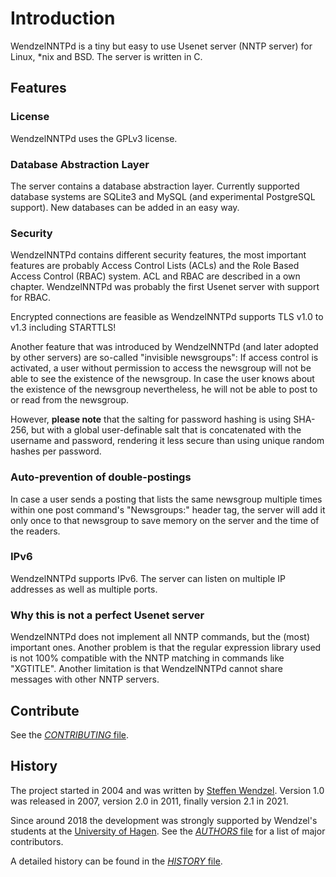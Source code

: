 # Introduction

WendzelNNTPd is a tiny but easy to use Usenet server (NNTP server) for
Linux, \*nix and BSD. The server is written in C.

## Features

### License

WendzelNNTPd uses the GPLv3 license.

### Database Abstraction Layer

The server contains a database abstraction layer. Currently supported
database systems are SQLite3 and MySQL (and experimental PostgreSQL
support). New databases can be added in an easy way.

### Security

WendzelNNTPd contains different security features, the most important
features are probably Access Control Lists (ACLs) and the Role Based
Access Control (RBAC) system. ACL and RBAC are described in a own
chapter. WendzelNNTPd was probably the first Usenet server with support
for RBAC.

Encrypted connections are feasible as WendzelNNTPd supports TLS v1.0
to v1.3 including STARTTLS!

Another feature that was introduced by WendzelNNTPd (and later adopted
by other servers) are so-called "invisible newsgroups": If access
control is activated, a user without permission to access the newsgroup
will not be able to see the existence of the newsgroup. In case the user
knows about the existence of the newsgroup nevertheless, he will not be
able to post to or read from the newsgroup.

However, **please note** that the salting for password hashing is using
SHA-256, but with a global user-definable salt that is concatenated with
the username and password, rendering it less secure than using unique
random hashes per password.

### Auto-prevention of double-postings

In case a user sends a posting that lists the same newsgroup multiple
times within one post command's "Newsgroups:" header tag, the server
will add it only once to that newsgroup to save memory on the server and
the time of the readers.

### IPv6

WendzelNNTPd supports IPv6. The server can listen on multiple IP
addresses as well as multiple ports.

### Why this is not a perfect Usenet server

WendzelNNTPd does not implement all NNTP commands, but the (most)
important ones. Another problem is that the regular expression library
used is not 100% compatible with the NNTP matching in commands like
"XGTITLE". Another limitation is that WendzelNNTPd cannot share messages
with other NNTP servers.

## Contribute

See the [*CONTRIBUTING* file](https://github.com/cdpxe/WendzelNNTPd/blob/master/CONTRIBUTING.md).

## History

The project started in 2004 and was written by [Steffen Wendzel](https://www.wendzel.de).
Version 1.0 was released in 2007, version 2.0 in 2011, finally version 2.1 in 2021.

Since around 2018 the development was strongly supported by Wendzel's students at the
[University of Hagen](https://en.wikipedia.org/wiki/University_of_Hagen). See the
[*AUTHORS* file](https://github.com/cdpxe/WendzelNNTPd/blob/master/AUTHORS) for a list
of major contributors.

A detailed history can be found in the [*HISTORY* file](https://github.com/cdpxe/WendzelNNTPd/blob/master/HISTORY).

